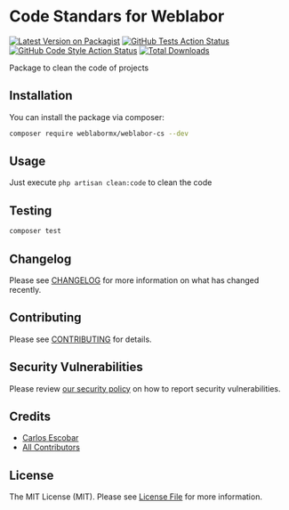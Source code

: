 # Code Standars for Weblabor

[![Latest Version on Packagist](https://img.shields.io/packagist/v/weblabormx/weblabor-cs.svg?style=flat-square)](https://packagist.org/packages/weblabormx/weblabor-cs)
[![GitHub Tests Action Status](https://img.shields.io/github/actions/workflow/status/weblabormx/weblabor-cs/run-tests.yml?branch=main&label=tests&style=flat-square)](https://github.com/weblabormx/weblabor-cs/actions?query=workflow%3Arun-tests+branch%3Amain)
[![GitHub Code Style Action Status](https://img.shields.io/github/actions/workflow/status/weblabormx/weblabor-cs/fix-php-code-style-issues.yml?branch=main&label=code%20style&style=flat-square)](https://github.com/weblabormx/weblabor-cs/actions?query=workflow%3A"Fix+PHP+code+style+issues"+branch%3Amain)
[![Total Downloads](https://img.shields.io/packagist/dt/weblabormx/weblabor-cs.svg?style=flat-square)](https://packagist.org/packages/weblabormx/weblabor-cs)

Package to clean the code of projects

## Installation

You can install the package via composer:

```bash
composer require weblabormx/weblabor-cs --dev
```

## Usage

Just execute `php artisan clean:code` to clean the code

## Testing

```bash
composer test
```

## Changelog

Please see [CHANGELOG](CHANGELOG.md) for more information on what has changed recently.

## Contributing

Please see [CONTRIBUTING](CONTRIBUTING.md) for details.

## Security Vulnerabilities

Please review [our security policy](../../security/policy) on how to report security vulnerabilities.

## Credits

- [Carlos Escobar](https://github.com/weblabormx)
- [All Contributors](../../contributors)

## License

The MIT License (MIT). Please see [License File](LICENSE.md) for more information.
